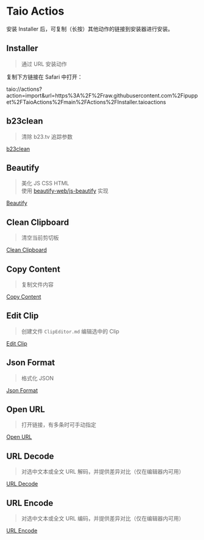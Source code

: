 # Taio Actios

安装 Installer 后，可复制（长按）其他动作的链接到安装器进行安装。

## Installer

> 通过 URL 安装动作

复制下方链接在 Safari 中打开：

taio://actions?action=import&url=https%3A%2F%2Fraw.githubusercontent.com%2Fipuppet%2FTaioActions%2Fmain%2FActions%2FInstaller.taioactions

## b23clean
> 清除 b23.tv 追踪参数

[b23clean](https://raw.githubusercontent.com/ipuppet/TaioActions/main/Actions/b23clean.taioactions)

## Beautify
> 美化 JS CSS HTML  
> 使用 [beautify-web/js-beautify](https://github.com/beautify-web/js-beautify) 实现

[Beautify](https://raw.githubusercontent.com/ipuppet/TaioActions/main/Actions/Beautify.taioactions)

## Clean Clipboard
> 清空当前剪切板

[Clean Clipboard](https://raw.githubusercontent.com/ipuppet/TaioActions/main/Actions/Clean%20Clipboard.taioactions)

## Copy Content
> 复制文件内容

[Copy Content](https://raw.githubusercontent.com/ipuppet/TaioActions/main/Actions/Copy%20Content.taioactions)

## Edit Clip
> 创建文件 `ClipEditor.md` 编辑选中的 Clip

[Edit Clip](https://raw.githubusercontent.com/ipuppet/TaioActions/main/Actions/Edit%20Clip.taioactions)

## Json Format
> 格式化 JSON

[Json Format](https://raw.githubusercontent.com/ipuppet/TaioActions/main/Actions/Json%20Format.taioactions)

## Open URL
> 打开链接，有多条时可手动指定

[Open URL](https://raw.githubusercontent.com/ipuppet/TaioActions/main/Actions/Open%20URL.taioactions)

## URL Decode
> 对选中文本或全文 URL 解码，并提供差异对比（仅在编辑器内可用）

[URL Decode](https://raw.githubusercontent.com/ipuppet/TaioActions/main/Actions/URL%20Decode.taioactions)

## URL Encode
> 对选中文本或全文 URL 编码，并提供差异对比（仅在编辑器内可用）

[URL Encode](https://raw.githubusercontent.com/ipuppet/TaioActions/main/Actions/URL%20Encode.taioactions)